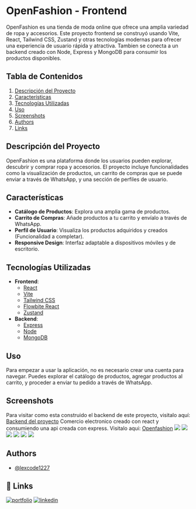 # OpenFashion - Frontend

OpenFashion es una tienda de moda online que ofrece una amplia variedad de ropa y accesorios. Este proyecto frontend se construyó usando Vite, React, Tailwind CSS, Zustand y otras tecnologías modernas para ofrecer una experiencia de usuario rápida y atractiva. Tambien se conecta a un backend creado con Node, Express y MongoDB para consumir los productos disponibles.

## Tabla de Contenidos
1. [Descripción del Proyecto](#descripción-del-proyecto)
2. [Características](#características)
3. [Tecnologías Utilizadas](#tecnologías-utilizadas)
4. [Uso](#uso)
5. [Screenshots](#screenshots)
6. [Authors](#authors)
7. [Links](#-links)

## Descripción del Proyecto

OpenFashion es una plataforma donde los usuarios pueden explorar, descubrir y comprar ropa y accesorios. El proyecto incluye funcionalidades como la visualización de productos, un carrito de compras que se puede enviar a través de WhatsApp, y una sección de perfiles de usuario.

## Características

- **Catálogo de Productos**: Explora una amplia gama de productos.
- **Carrito de Compras**: Añade productos a tu carrito y envíalo a través de WhatsApp.
- **Perfil de Usuario**: Visualiza los productos adquiridos y creados (Funcionalidad a completar).
- **Responsive Design**: Interfaz adaptable a dispositivos móviles y de escritorio.

## Tecnologías Utilizadas

- **Frontend**:
  - [React](https://reactjs.org/)
  - [Vite](https://vitejs.dev/)
  - [Tailwind CSS](https://tailwindcss.com/)
  - [Flowbite React](https://flowbite.com/docs/getting-started/react/)
  - [Zustand](https://zustand-demo.pmnd.rs/)
- **Backend**:
  - [Express](https://expressjs.com/es/)
  - [Node](https://nodejs.org/en/)
  - [MongoDB](https://www.mongodb.com/es)

## Uso

Para empezar a usar la aplicación, no es necesario crear una cuenta para navegar. Puedes explorar el catálogo de productos, agregar productos al carrito, y proceder a enviar tu pedido a través de WhatsApp.

## Screenshots
Para visitar como esta construido el backend de este proyecto, visitalo aquí: [Backend del proyecto](https://github.com/lexcode1227/catalogoWeb-backend)
Comercio electronico creado con react y consumiendo una api creada con express. Visitalo aqui: [Openfashion](https://openfashion-web.vercel.app)
![](https://res.cloudinary.com/dwuv0l98b/image/upload/v1722276435/clpxizdutoek0bjd4xie.webp)
![](https://res.cloudinary.com/dwuv0l98b/image/upload/v1722276435/eayy1bir5kyncxghtand.webp)
![](https://res.cloudinary.com/dwuv0l98b/image/upload/v1722276434/fumcxkisq0my1vjqwc1w.webp)
![](https://res.cloudinary.com/dwuv0l98b/image/upload/v1722276434/ravwhuct9jytp5xbu8ma.webp)
![](https://res.cloudinary.com/dwuv0l98b/image/upload/v1722276435/ftkms8bzwmksoy7uuqjz.webp)
![](https://res.cloudinary.com/dwuv0l98b/image/upload/v1722276434/nq7u2qif7bpi1fukcvn5.webp)

## Authors

- [@lexcode1227](https://www.github.com/lexcode1227)

## 🔗 Links
[![portfolio](https://img.shields.io/badge/my_portfolio-000?style=for-the-badge&logo=ko-fi&logoColor=white)](https://henryagustindev.vercel.app/)
[![linkedin](https://img.shields.io/badge/linkedin-0A66C2?style=for-the-badge&logo=linkedin&logoColor=white)](https://www.linkedin.com/in/henry-agustin-/)

